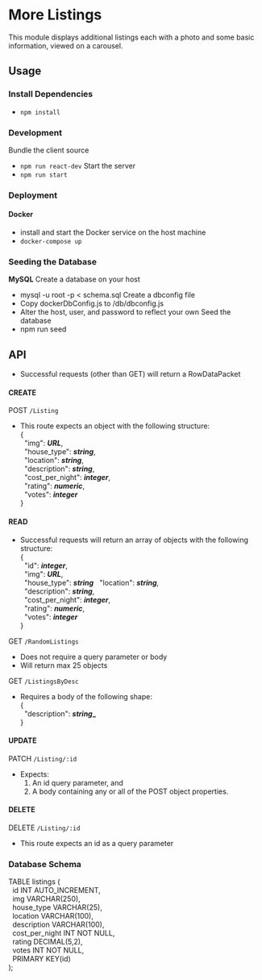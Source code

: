 # More Listings
This module displays additional listings each with a photo and
some basic information, viewed on a carousel.

## Usage

### Install Dependencies
- `npm install`

### Development
Bundle the client source
- `npm run react-dev`
Start the server
- `npm run start`

### Deployment
#### Docker
- install and start the Docker service on the host machine
- `docker-compose up`

### Seeding the Database
**MySQL**
Create a database on your host
- mysql -u root -p < schema.sql
Create a dbconfig file
- Copy dockerDbConfig.js to /db/dbconfig.js
- Alter the host, user, and password to reflect your own
Seed the database
- npm run seed

## API
- Successful requests (other than GET) will return a RowDataPacket

#### CREATE

POST `/Listing`
- This route expects an object with the following structure:  
{  
&nbsp;&nbsp;"img": **_URL_**,  
&nbsp;&nbsp;"house_type": **_string_**,  
&nbsp;&nbsp;"location": **_string_**,  
&nbsp;&nbsp;"description": **_string_**,  
&nbsp;&nbsp;"cost_per_night": **_integer_**,  
&nbsp;&nbsp;"rating": **_numeric_**,  
&nbsp;&nbsp;"votes": **_integer_**  
}  

#### READ
- Successful requests will return an array of objects with the following structure:  
{  
&nbsp;&nbsp;"id": **_integer_**,  
&nbsp;&nbsp;"img": **_URL_**,  
&nbsp;&nbsp;"house_type": **_string_**
&nbsp;&nbsp;"location": **_string_**,  
&nbsp;&nbsp;"description": **_string_**,  
&nbsp;&nbsp;"cost_per_night": **_integer_**,  
&nbsp;&nbsp;"rating": **_numeric_**,  
&nbsp;&nbsp;"votes": **_integer_**  
}

GET `/RandomListings`
- Does not require a query parameter or body
- Will return max 25 objects

GET `/ListingsByDesc`
- Requires a body of the following shape:  
{  
&nbsp;&nbsp;"description": **_string__**  
}

#### UPDATE

PATCH `/Listing/:id`
- Expects:
  1) An id query parameter, and
  2) A body containing any or all of the POST object properties.

#### DELETE

DELETE `/Listing/:id`
- This route expects an id as a query parameter

### Database Schema

TABLE listings (  
&nbsp;&nbsp;id                INT AUTO_INCREMENT,  
&nbsp;&nbsp;img               VARCHAR(250),  
&nbsp;&nbsp;house_type        VARCHAR(25),  
&nbsp;&nbsp;location          VARCHAR(100),  
&nbsp;&nbsp;description       VARCHAR(100),  
&nbsp;&nbsp;cost_per_night    INT NOT NULL,  
&nbsp;&nbsp;rating            DECIMAL(5,2),  
&nbsp;&nbsp;votes             INT NOT NULL,  
&nbsp;&nbsp;PRIMARY KEY(id)  
);
